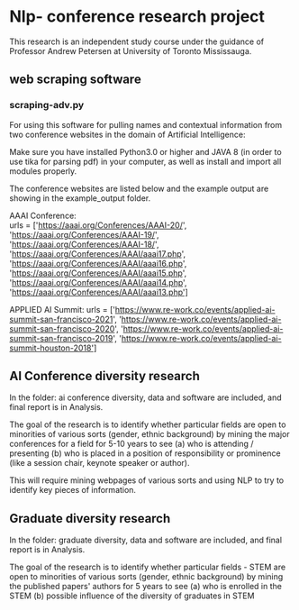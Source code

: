 # Nlp- conference research project
This research is an independent study course under the guidance of Professor Andrew Petersen at University of Toronto Mississauga.

## web scraping software
### scraping-adv.py
For using this software for pulling names and contextual information from two conference websites in the domain of Artificial Intelligence:

Make sure you have installed Python3.0 or higher and JAVA 8 (in order to use tika for parsing pdf) in your computer, as well as install and import all modules properly.

The conference websites are listed below and the example output are showing in the example_output folder.

AAAI Conference:    
urls = ['https://aaai.org/Conferences/AAAI-20/',
        'https://aaai.org/Conferences/AAAI-19/',
        'https://aaai.org/Conferences/AAAI-18/',
        'https://aaai.org/Conferences/AAAI/aaai17.php',
        'https://aaai.org/Conferences/AAAI/aaai16.php',
        'https://aaai.org/Conferences/AAAI/aaai15.php',
        'https://aaai.org/Conferences/AAAI/aaai14.php',
        'https://aaai.org/Conferences/AAAI/aaai13.php']

APPLIED AI Summit:
urls = ['https://www.re-work.co/events/applied-ai-summit-san-francisco-2021',
         'https://www.re-work.co/events/applied-ai-summit-san-francisco-2020',
         'https://www.re-work.co/events/applied-ai-summit-san-francisco-2019',
         'https://www.re-work.co/events/applied-ai-summit-houston-2018']
         
## AI Conference diversity research
In the folder: ai conference diversity, data and software are included, and final report is in Analysis.

The goal of the research is to identify whether particular fields are open to minorities of various sorts (gender, ethnic background) by mining the major conferences for a field for 5-10 years to see
(a) who is attending / presenting 
(b) who is placed in a position of responsibility or prominence (like a session chair, keynote speaker or author). 

This will require mining webpages of various sorts and using NLP to try to identify key pieces of information.

## Graduate diversity research
In the folder: graduate diversity, data and software are included, and final report is in Analysis.

The goal of the research is to identify whether particular fields - STEM are open to minorities of various sorts (gender, ethnic background) by mining the published papers' authors for 5 years to see
(a) who is enrolled in the STEM 
(b) possible influence of the diversity of graduates in STEM

         
         
